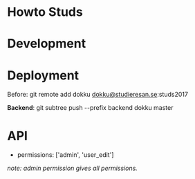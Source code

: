Howto Studs
===========

Development
==========

Deployment
==========
Before: git remote add dokku dokku@studieresan.se:studs2017

**Backend**: git subtree push --prefix backend dokku master

API
===
- permissions: ['admin', 'user_edit']  

_note: admin permission gives all permissions._
